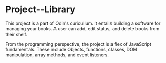 # Project--Library

This project is a part of Odin's curicullum. It entails building a software for managing your books. A user can add, edit status, and delete books from their shelf. 

From the programming perspective, the project is a flex of JavaScript fundamentals. These include Objects, functions, classes, DOM manipulation, array methods, and event listeners. 
